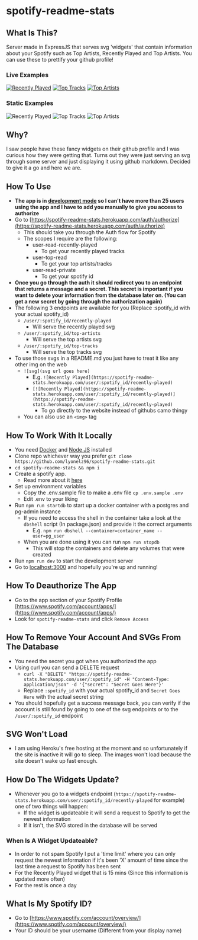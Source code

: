 # spotify-readme-stats

## What Is This?
Server made in ExpressJS that serves svg 'widgets' that contain information
about your Spotify such as Top Artists, Recently Played and Top Artists. You
can use these to prettify your github profile!

### Live Examples
[![Recently Played](https://spotify-readme-stats.herokuapp.com/user/o7nem2dkxnsibr6fi9w1jo9v4/recently-played)](https://spotify-readme-stats.herokuapp.com/user/o7nem2dkxnsibr6fi9w1jo9v4/recently-played)
[![Top Tracks](https://spotify-readme-stats.herokuapp.com/user/o7nem2dkxnsibr6fi9w1jo9v4/top-tracks)](https://spotify-readme-stats.herokuapp.com/user/o7nem2dkxnsibr6fi9w1jo9v4/top-tracks)
[![Top Artists](https://spotify-readme-stats.herokuapp.com/user/o7nem2dkxnsibr6fi9w1jo9v4/top-artists)](https://spotify-readme-stats.herokuapp.com/user/o7nem2dkxnsibr6fi9w1jo9v4/top-artists)

### Static Examples
![Recently Played](./assets/images/RecentlyPlayed.svg)
![Top Tracks](./assets/images/TopTracks.svg)
![Top Artists](./assets/images/TopArtists.svg)

## Why?
I saw people have these fancy widgets on their github profile and I was curious
how they were getting that. Turns out they were just serving an svg through
some server and just displaying it using github markdown. Decided to give it a
go and here we are.

## How To Use
  - **The app is in [development mode](https://developer.spotify.com/documentation/web-api/guides/development-extended-quota-modes/)
  so I can't have more than 25 users using the app and I have to add you
  manually to give you access to authorize**
  - Go to [https://spotify-readme-stats.herokuapp.com/auth/authorize](https://spotify-readme-stats.herokuapp.com/auth/authorize)
    - This should take you through the Auth flow for Spotify
    - The scopes I require are the following:
      - user-read-recently-played
        - To get your recently played tracks
      - user-top-read
        - To get your top artists/tracks
      - user-read-private
        - To get your spotify id
   - **Once you go through the auth it should redirect you to an endpoint that returns a message and a secret. This secret is important if you want to delete your information from the database later on. (You can get a new secret by going through the authorization again)**
   - The following 3 endpoints are available for you (Replace :spotify_id with your actual spotify_id)
     - `/user/:spotify_id/recently-played`
       - Will serve the recently played svg
     - `/user/:spotify_id/top-artists`
       - Will serve the top artists svg
     - `/user/:spotify_id/top-tracks`
       - Will serve the top tracks svg
   - To use those svgs in a README.md you just have to treat it like any other img on the web
     - `![svg](svg url goes here)`
       - E.g. `![Recently Played](https://spotify-readme-stats.herokuapp.com/user/:spotify_id/recently-played)`
       - `[![Recently Played](https://spotify-readme-stats.herokuapp.com/user/:spotify_id/recently-played)](https://spotify-readme-stats.herokuapp.com/user/:spotify_id/recently-played)`
         - To go directly to the website instead of githubs camo thingy
     - You can also use an `<img>` tag
    
## How To Work With It Locally
  - You need [Docker](https://www.docker.com/) and [Node JS](https://nodejs.org/en/) installed
  - Clone repo whichever way you prefer `git clone https://github.com/lyonelz96/spotify-readme-stats.git`
  - `cd spotify-readme-stats && npm i`
  - Create a spotify app. 
    - Read more about it [here](https://developer.spotify.com/documentation/web-api/quick-start/)
  - Set up environment variables
    - Copy the .env.sample file to make a .env file `cp .env.sample .env`
    - Edit .env to your liking
  - Run `npm run startdb` to start up a docker container with a postgres and pg-admin instance
    - If you need to access the shell in the container take a look at the `dbshell` script (In package.json) and provide it the correct arguments
      - E.g. `npm run dbshell --container=container_name --user=pg_user`
    - When you are done using it you can run `npm run stopdb`
      - This will stop the containers and delete any volumes that were created
  - Run `npm run dev` to start the development server
  - Go to [localhost:3000](http://localhost:3000) and hopefully you're up and running!
  
## How To Deauthorize The App
  - Go to the app section of your Spotify Profile [https://www.spotify.com/account/apps/](https://www.spotify.com/account/apps/)
  - Look for `spotify-readme-stats` and click `Remove Access`

## How To Remove Your Account And SVGs From The Database
  - You need the secret you got when you authorized the app
  - Using curl you can send a DELETE request
    - `curl -X "DELETE" "https://spotify-readme-stats.herokuapp.com/user/:spotify_id" -H "Content-Type: application/json" -d '{"secret": "Secret Goes Here"}'`
    - Replace `:spotify_id` with your actual spotify_id and `Secret Goes Here` with the actual secret string
  - You should hopefully get a success message back, you can verify if the account is still found by going to one of the svg endpoints or to the `/user/:spotify_id` endpoint
  
## SVG Won't Load
  - I am using Heroku's free hosting at the moment and so unfortunately if the site is inactive it will go to sleep. The images won't load because the site doesn't wake up fast enough.

## How Do The Widgets Update?
  - Whenever you go to a widgets endpoint (`https://spotify-readme-stats.herokuapp.com/user/:spotify_id/recently-played` for example) one of two things will happen:
    - If the widget is updateable it will send a request to Spotify to get the newest information
    - If it isn't, the SVG stored in the database will be served

### When Is A Widget Updateable?
  - In order to not spam Spotify I put a 'time limit' where you can only request the newest information if it's been 'X' amount of time since the last time a request to Spotify has been sent
  - For the Recently Played widget that is 15 mins (Since this information is updated more often)
  - For the rest is once a day

## What Is My Spotify ID?
  - Go to [https://www.spotify.com/account/overview/](https://www.spotify.com/account/overview/)
  - Your ID should be your username (Different from your display name)
